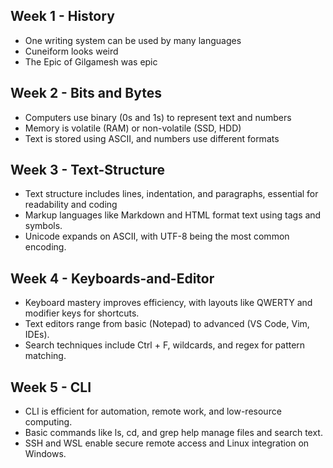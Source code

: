 ## Week 1 - History
- One writing system can be used by many languages
- Cuneiform looks weird
- The Epic of Gilgamesh was epic
## Week 2 - Bits and Bytes
- Computers use binary (0s and 1s) to represent text and numbers
- Memory is volatile (RAM) or non-volatile (SSD, HDD)
- Text is stored using ASCII, and numbers use different formats
## Week 3 - Text-Structure
- Text structure includes lines, indentation, and paragraphs, essential for readability and coding
- Markup languages like Markdown and HTML format text using tags and symbols.
- Unicode expands on ASCII, with UTF-8 being the most common encoding.
## Week 4 - Keyboards-and-Editor
- Keyboard mastery improves efficiency, with layouts like QWERTY and modifier keys for shortcuts.
- Text editors range from basic (Notepad) to advanced (VS Code, Vim, IDEs).
- Search techniques include Ctrl + F, wildcards, and regex for pattern matching.
## Week 5 - CLI
- CLI is efficient for automation, remote work, and low-resource computing.
- Basic commands like ls, cd, and grep help manage files and search text.
- SSH and WSL enable secure remote access and Linux integration on Windows.

